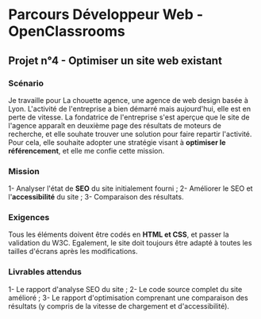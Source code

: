 # Parcours Développeur Web - OpenClassrooms #

## Projet n°4 - Optimiser un site web existant ##

### Scénario ###
Je travaille pour La chouette agence, une agence de web design basée à Lyon. L'activité de l'entreprise a bien démarré mais aujourd'hui, elle est en perte de vitesse. La fondatrice de l'entreprise s'est aperçue que le site de l'agence apparaît en deuxième page des résultats de moteurs de recherche, et elle souhate trouver une solution pour faire repartir l'activité. Pour cela, elle souhaite adopter une stratégie visant à **optimiser le référencement**, et elle me confie cette mission.

### Mission ### 
1- Analyser l'état de **SEO** du site initialement fourni ; 
2- Améliorer le SEO et l'**accessibilité** du site ; 
3- Comparaison des résultats.

### Exigences ### 
Tous les éléments doivent être codés en **HTML et CSS**, et passer la validation du W3C. Egalement, le site doit toujours être adapté à toutes les tailles d'écrans après les modifications.

### Livrables attendus ### 
1- Le rapport d'analyse SEO du site ; 
2- Le code source complet du site amélioré ; 
3- Le rapport d'optimisation comprenant une comparaison des résultats (y compris de la vitesse de chargement et d'accessibilité).
